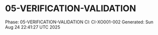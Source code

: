 # 05-VERIFICATION-VALIDATION
Phase: 05-VERIFICATION-VALIDATION
CI: CI-XO001-002
Generated: Sun Aug 24 22:41:27 UTC 2025
